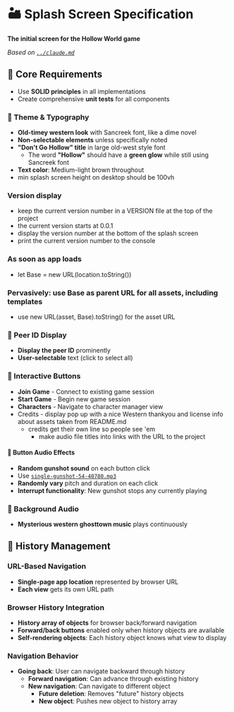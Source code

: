 # 🏜️ Splash Screen Specification

**The initial screen for the Hollow World game**

*Based on [`../claude.md`](../claude.md)*

## 🎯 Core Requirements
- Use **SOLID principles** in all implementations
- Create comprehensive **unit tests** for all components

### 🎨 Theme & Typography
- **Old-timey western look** with Sancreek font, like a dime novel
- **Non-selectable elements** unless specifically noted
- **"Don't Go Hollow" title** in large old-west style font
  - The word **"Hollow"** should have a **green glow** while still using Sancreek font
- **Text color**: Medium-light brown throughout
- min splash screen height on desktop should be 100vh

### Version display
- keep the current version number in a VERSION file at the top of the project
- the current version starts at 0.0.1
- display the version number at the bottom of the splash screen
- print the current version number to the console

### As soon as app loads
- let Base = new URL(location.toString())

### Pervasively: use Base as parent URL for all assets, including templates
- use new URL(asset, Base).toString() for the asset URL

### 📡 Peer ID Display
- **Display the peer ID** prominently
- **User-selectable** text (click to select all)

### 🔘 Interactive Buttons
- **Join Game** - Connect to existing game session
- **Start Game** - Begin new game session
- **Characters** - Navigate to character manager view
- Credits - display pop up with a nice Western thankyou and license info about assets taken from README.md
  - credits get their own line so people see 'em
    - make audio file titles into links with the URL to the project

#### 🔫 Button Audio Effects
- **Random gunshot sound** on each button click
- Use [`single-gunshot-54-40780.mp3`](../src/assets/audio/single-gunshot-54-40780.mp3)
- **Randomly vary** pitch and duration on each click
- **Interrupt functionality**: New gunshot stops any currently playing

### 🎵 Background Audio
- **Mysterious western ghosttown music** plays continuously

## 🧭 History Management

### URL-Based Navigation
- **Single-page app location** represented by browser URL
- **Each view** gets its own URL path

### Browser History Integration
- **History array of objects** for browser back/forward navigation
- **Forward/back buttons** enabled only when history objects are available
- **Self-rendering objects**: Each history object knows what view to display

### Navigation Behavior
- **Going back**: User can navigate backward through history
  - **Forward navigation**: Can advance through existing history
  - **New navigation**: Can navigate to different object
    - **Future deletion**: Removes "future" history objects
    - **New object**: Pushes new object to history array
